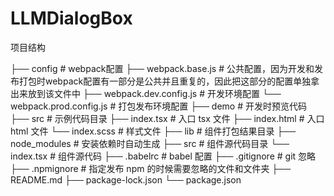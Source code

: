 # LLMDialogBox

项目结构

├── config  # webpack配置
     ├── webpack.base.js # 公共配置，因为开发和发布打包时webpack配置有一部分是公共并且重复的，因此把这部分的配置单独拿出来放到该文件中
     ├── webpack.dev.config.js # 开发环境配置
     └── webpack.prod.config.js # 打包发布环境配置
├── demo # 开发时预览代码
       ├── src # 示例代码目录
            ├── index.tsx # 入口 tsx 文件
            ├── index.html # 入口 html 文件
            └── index.scss # 样式文件
├── lib # 组件打包结果目录
├── node_modules # 安装依赖时自动生成
├── src # 组件源代码目录
     └── index.tsx  # 组件源代码
├── .babelrc # babel 配置
├── .gitignore # git 忽略
├── .npmignore # 指定发布 npm 的时候需要忽略的文件和文件夹
├── README.md
├── package-lock.json
└── package.json
